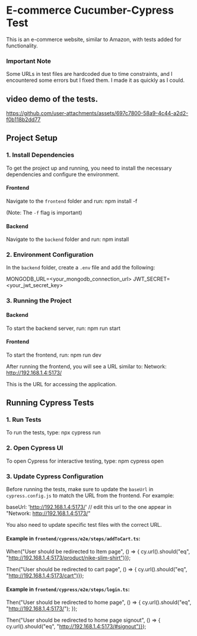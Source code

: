# E-commerce Cucumber-Cypress Test

This is an e-commerce website, similar to Amazon, with tests added for functionality.

### Important Note

Some URLs in test files are hardcoded due to time constraints, and I encountered some errors but I fixed them. I made it as quickly as I could.

## video demo of the tests.





https://github.com/user-attachments/assets/697c7800-58a9-4c44-a2d2-f0b118b2dd77





## Project Setup

### 1. Install Dependencies

To get the project up and running, you need to install the necessary dependencies and configure the environment.

#### Frontend

Navigate to the `frontend` folder and run:
npm install -f

(Note: The `-f` flag is important)

#### Backend

Navigate to the `backend` folder and run:
npm install

### 2. Environment Configuration

In the `backend` folder, create a `.env` file and add the following:

MONGODB_URL=<your_mongodb_connection_url> JWT_SECRET=<your_jwt_secret_key>

### 3. Running the Project

#### Backend

To start the backend server, run:
npm run start

#### Frontend

To start the frontend, run:
npm run dev

After running the frontend, you will see a URL similar to:
Network: http://192.168.1.4:5173/

This is the URL for accessing the application.

## Running Cypress Tests

### 1. Run Tests

To run the tests, type:
npx cypress run

### 2. Open Cypress UI

To open Cypress for interactive testing, type:
npm cypress open

### 3. Update Cypress Configuration

Before running the tests, make sure to update the `baseUrl` in `cypress.config.js` to match the URL from the frontend. For example:

baseUrl: 'http://192.168.1.4:5173/' // edit this url to the one appear in "Network: http://192.168.1.4:5173/"

You also need to update specific test files with the correct URL.

#### Example in `frontend/cypress/e2e/steps/addToCart.ts`:

When("User should be redirected to Item page", () => { cy.url().should("eq", "http://192.168.1.4:5173/product/nike-slim-shirt")});

Then("User should be redirected to cart page", () => { cy.url().should("eq", "http://192.168.1.4:5173/cart")});

#### Example in `frontend/cypress/e2e/steps/login.ts`:

Then("User should be redirected to home page", () => { cy.url().should("eq", "http://192.168.1.4:5173/"); });

Then("User should be redirected to home page signout", () => { cy.url().should("eq", "http://192.168.1.4:5173/#signout")});

